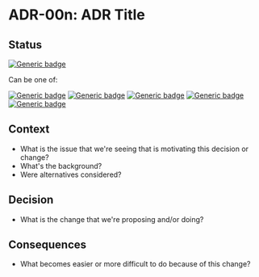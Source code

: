 # ADR-00n: ADR Title

## Status

[![Generic badge](https://badgen.net/badge/ADR/proposed/orange/)](https://github.com/uktrade/trade-remedies-api/adr/README.md)

Can be one of:

[![Generic badge](https://badgen.net/badge/ADR/proposed/orange/)](https://github.com/uktrade/trade-remedies-api/adr/README.md)
[![Generic badge](https://badgen.net/badge/ADR/approved/green/)](https://github.com/uktrade/trade-remedies-api/adr/README.md)
[![Generic badge](https://badgen.net/badge/ADR/rejected/red/)](https://github.com/uktrade/trade-remedies-api/adr/README.md)
[![Generic badge](https://badgen.net/badge/ADR/deprecated/black/)](https://github.com/uktrade/trade-remedies-api/adr/README.md)
[![Generic badge](https://badgen.net/badge/ADR/superseded/grey/)](https://github.com/uktrade/trade-remedies-api/adr/README.md)

## Context

- What is the issue that we're seeing that is motivating this decision or
  change?
- What's the background?
- Were alternatives considered?

## Decision

- What is the change that we're proposing and/or doing?

## Consequences

- What becomes easier or more difficult to do because of this change?
